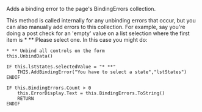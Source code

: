 ﻿Adds a binding error to the page's BindingErrors collection.

This method is called internally for any unbinding errors that occur, but you can also manually add errors to this collection. For example, say you're doing a post check for an 'empty' value on a list selection where the first item is * ** Please select one. In this case you might do:

```foxpro
* ** Unbind all controls on the form
this.UnbindData()

IF this.lstStates.selectedValue = "* **"
	THIS.AddBindingError("You have to select a state","lstStates")
ENDIF

IF this.BindingErrors.Count > 0
	this.ErrorDisplay.Text = this.BindingErrors.ToString()
	RETURN
ENDIF
```